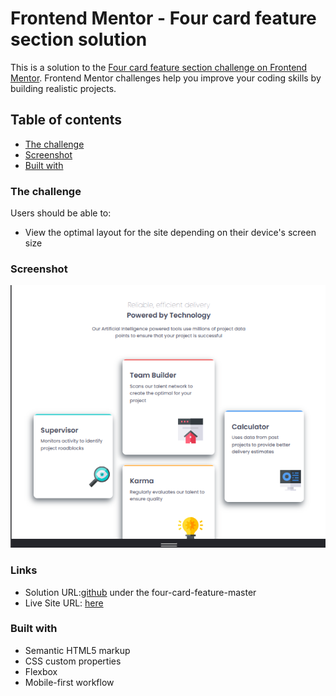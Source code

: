 # Frontend Mentor - Four card feature section solution

This is a solution to the [Four card feature section challenge on Frontend Mentor](https://www.frontendmentor.io/challenges/four-card-feature-section-weK1eFYK). Frontend Mentor challenges help you improve your coding skills by building realistic projects. 

## Table of contents

 - [The challenge](#the-challenge)
  - [Screenshot](#screenshot)
  - [Built with](#built-with)

### The challenge

Users should be able to:

- View the optimal layout for the site depending on their device's screen size

### Screenshot

![final render](./Screenshot.png)


### Links

- Solution URL:[github](https://github.com/William-nyarash/frontend-mentors.git) under the four-card-feature-master
- Live Site URL: [here](https://four-card-display.onrender.com)



### Built with

- Semantic HTML5 markup
- CSS custom properties
- Flexbox
- Mobile-first workflow
